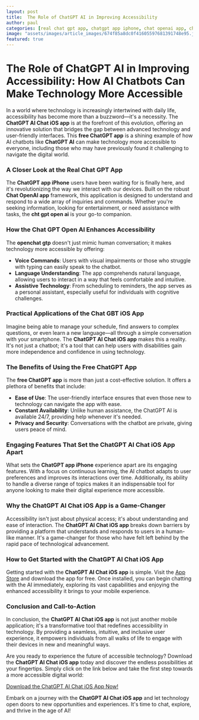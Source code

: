 ```yaml
---
layout: post
title:  The Role of ChatGPT AI in Improving Accessibility
author: paul
categories: [real chat gpt app, chatgpt app iphone, chat openai app, cht gpt open ai, free chatgpt app, openchat gtp, chat gbt ios]
image: "assets/images/article_images/674f85a8dc0f41605597681391748e95.jpg"
featured: true
---
```


# The Role of ChatGPT AI in Improving Accessibility: How AI Chatbots Can Make Technology More Accessible

In a world where technology is increasingly intertwined with daily life, accessibility has become more than a buzzword—it's a necessity. The **ChatGPT AI Chat iOS app** is at the forefront of this evolution, offering an innovative solution that bridges the gap between advanced technology and user-friendly interfaces. This **free ChatGPT app** is a shining example of how AI chatbots like **ChatGPT AI** can make technology more accessible to everyone, including those who may have previously found it challenging to navigate the digital world.

### A Closer Look at the Real Chat GPT App

The **ChatGPT app iPhone** users have been waiting for is finally here, and it's revolutionizing the way we interact with our devices. Built on the robust **Chat OpenAI app** framework, this application is designed to understand and respond to a wide array of inquiries and commands. Whether you're seeking information, looking for entertainment, or need assistance with tasks, the **cht gpt open ai** is your go-to companion.

### How the Chat GPT Open AI Enhances Accessibility

The **openchat gtp** doesn't just mimic human conversation; it makes technology more accessible by offering:

- **Voice Commands**: Users with visual impairments or those who struggle with typing can easily speak to the chatbot.
- **Language Understanding**: The app comprehends natural language, allowing users to interact in a way that feels comfortable and intuitive.
- **Assistive Technology**: From scheduling to reminders, the app serves as a personal assistant, especially useful for individuals with cognitive challenges.

### Practical Applications of the Chat GBT iOS App

Imagine being able to manage your schedule, find answers to complex questions, or even learn a new language—all through a simple conversation with your smartphone. The **ChatGPT AI Chat iOS app** makes this a reality. It's not just a chatbot; it's a tool that can help users with disabilities gain more independence and confidence in using technology.

### The Benefits of Using the Free ChatGPT App

The **free ChatGPT app** is more than just a cost-effective solution. It offers a plethora of benefits that include:

- **Ease of Use**: The user-friendly interface ensures that even those new to technology can navigate the app with ease.
- **Constant Availability**: Unlike human assistance, the ChatGPT AI is available 24/7, providing help whenever it's needed.
- **Privacy and Security**: Conversations with the chatbot are private, giving users peace of mind.

### Engaging Features That Set the ChatGPT AI Chat iOS App Apart

What sets the **ChatGPT app iPhone** experience apart are its engaging features. With a focus on continuous learning, the AI chatbot adapts to user preferences and improves its interactions over time. Additionally, its ability to handle a diverse range of topics makes it an indispensable tool for anyone looking to make their digital experience more accessible.

### Why the ChatGPT AI Chat iOS App is a Game-Changer

Accessibility isn't just about physical access; it's about understanding and ease of interaction. The **ChatGPT AI Chat iOS app** breaks down barriers by providing a platform that understands and responds to users in a human-like manner. It's a game-changer for those who have felt left behind by the rapid pace of technological advancement.

### How to Get Started with the ChatGPT AI Chat iOS App

Getting started with the **ChatGPT AI Chat iOS app** is simple. Visit the [App Store](https://apps.apple.com/us/app/ai-ask-chat-with-ai-bots/id6472484891) and download the app for free. Once installed, you can begin chatting with the AI immediately, exploring its vast capabilities and enjoying the enhanced accessibility it brings to your mobile experience.

### Conclusion and Call-to-Action

In conclusion, the **ChatGPT AI Chat iOS app** is not just another mobile application; it's a transformative tool that redefines accessibility in technology. By providing a seamless, intuitive, and inclusive user experience, it empowers individuals from all walks of life to engage with their devices in new and meaningful ways.

Are you ready to experience the future of accessible technology? Download the **ChatGPT AI Chat iOS app** today and discover the endless possibilities at your fingertips. Simply click on the link below and take the first step towards a more accessible digital world:

[Download the ChatGPT AI Chat iOS App Now!](https://apps.apple.com/us/app/ai-ask-chat-with-ai-bots/id6472484891)

Embark on a journey with the **ChatGPT AI Chat iOS app** and let technology open doors to new opportunities and experiences. It's time to chat, explore, and thrive in the age of AI!